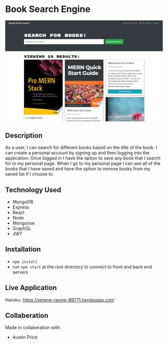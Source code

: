# Book Search Engine

![Screenshot](client/public/screenshots/booksearch.jpg)

## Description

As a user, I can search for different books based on the title of the book. I can create a personal account by signing up and then logging into the application. Once logged in I have the option to save any book that I search for to my personal page. When I go to my personal page I can see all of the books that I have saved and have the option to remove books from my saved list if I choose to.

## Technology Used

* MongoDB
* Express
* React
* Node
* Mongoose
* GraphQL
* JWT

## Installation

* `npm install`
* run `npm start` at the root directory to connect to front and back end servers

## Live Application

Heroku: https://serene-ravine-89771.herokuapp.com

## Collaberation

Made in collaberation with: 
* Austin Price